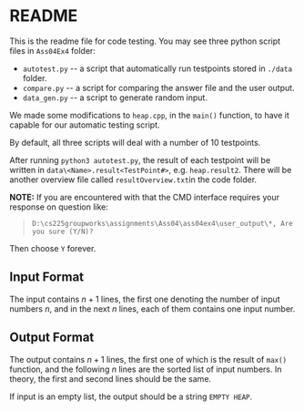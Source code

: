 # README

This is the readme file for code testing. You may see three python script files in `Ass04Ex4` folder:

- `autotest.py` -- a script that automatically run testpoints stored in `./data` folder.
- `compare.py` -- a script for comparing the answer file and the user output.
- `data_gen.py` -- a script to generate random input.

We made some modifications to `heap.cpp`, in the `main()` function, to have it capable for our automatic testing script.

By default, all three scripts will deal with a number of 10 testpoints.

After running `python3 autotest.py`, the result of each testpoint will be written in `data\<Name>.result<TestPoint#>`, e.g. `heap.result2`. There will be another overview file called `resultOverview.txt`in the code folder.

**NOTE:** If you are encountered with that the CMD interface requires your response on question like:

> `D:\cs225groupworks\assignments\Ass04\ass04ex4\user_output\*, Are you sure (Y/N)?`

Then choose `Y` forever.

## Input Format

The input contains $n+1$ lines, the first one denoting the number of input numbers $n$, and in the  next $n$ lines, each of them contains one input number.



## Output Format

The output contains $n+1$ lines, the first one of which is the result of `max()` function, and the following $n$ lines are the sorted list of input numbers. In theory, the first and second lines should be the same.

If input is an empty list, the output should be a string `EMPTY HEAP`.